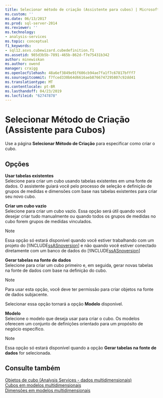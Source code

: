 ```yaml
---
title: Selecionar método de criação (Assistente para cubos) | Microsoft Docs
ms.custom: ''
ms.date: 06/13/2017
ms.prod: sql-server-2014
ms.reviewer: ''
ms.technology:
- analysis-services
ms.topic: conceptual
f1_keywords:
- sql12.asvs.cubewizard.cubedefinition.f1
ms.assetid: 985d3b5b-7891-465b-862d-f7e75431b342
author: minewiskan
ms.author: owend
manager: craigg
ms.openlocfilehash: 48a6ef3849e91f606cb94ae7fa1f7c67817bfff7
ms.sourcegitcommit: f7fced330b64d6616aeb8766747295807c92dd41
ms.translationtype: MT
ms.contentlocale: pt-BR
ms.lasthandoff: 04/23/2019
ms.locfileid: "62747878"
---
```

# <a name="select-creation-method-cube-wizard"></a>Selecionar Método de Criação (Assistente para Cubos)
  Use a página **Selecionar Método de Criação** para especificar como criar o cubo.  
  
## <a name="options"></a>Opções  
 **Usar tabelas existentes**  
 Selecione para criar um cubo usando tabelas existentes em uma fonte de dados. O assistente guiará você pelo processo de seleção e definição de grupos de medidas e dimensões com base nas tabelas existentes para criar seu novo cubo.  
  
 **Criar um cubo vazio**  
 Selecione para criar um cubo vazio. Essa opção será útil quando você desejar criar tudo manualmente ou quando todos os grupos de medidas no cubo forem grupos de medidas vinculados.  
  
> [!NOTE]  
>  Essa opção só estará disponível quando você estiver trabalhando com um projeto do [!INCLUDE[ssASnoversion](../includes/ssasnoversion-md.md)] e não quando você estiver conectado diretamente com um banco de dados do [!INCLUDE[ssASnoversion](../includes/ssasnoversion-md.md)]   
  
 **Gerar tabelas na fonte de dados**  
 Selecione para criar um cubo primeiro e, em seguida, gerar novas tabelas na fonte de dados com base na definição do cubo.  
  
> [!NOTE]  
>  Para usar esta opção, você deve ter permissão para criar objetos na fonte de dados subjacente.  
  
 Selecionar essa opção tornará a opção **Modelo** disponível.  
  
 **Modelo**  
 Selecione o modelo que deseja usar para criar o cubo. Os modelos oferecem um conjunto de definições orientado para um propósito de negócio específico.  
  
> [!NOTE]  
>  Essa opção só estará disponível quando a opção **Gerar tabelas na fonte de dados** for selecionada.  
  
## <a name="see-also"></a>Consulte também  
 [Objetos de cubo &#40;Analysis Services - dados multidimensionais&#41;](multidimensional-models-olap-logical-cube-objects/cube-objects-analysis-services-multidimensional-data.md)   
 [Cubos em modelos multidimensionais](multidimensional-models/cubes-in-multidimensional-models.md)   
 [Dimensões em modelos multidimensionais](multidimensional-models/dimensions-in-multidimensional-models.md)  
  
  
